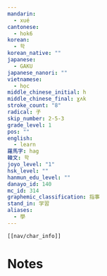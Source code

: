 ```yaml
---
mandarin:
  - xué
cantonese:
  - hok6
korean:
  - 학
korean_native: ""
japanese:
  - GAKU
japanese_nanori: ""
vietnamese:
  - học
middle_chinese_initial: h
middle_chinese_final: ɣʌk
stroke_count: "8"
radical: 子
skip_number: 2-5-3
grade_level: 1
pos: ""
english:
  - learn
羅馬字: hag
韓文: 학
joyo_level: "1"
hsk_level: ""
hanmun_edu_level: ""
danayo_id: 140
mc_id: 314
graphemic_classification: 指事
stand_in: 学習
aliases:
  - 學
---
```

```meta-bind-embed
[[nav/char_info]]
```

# Notes
